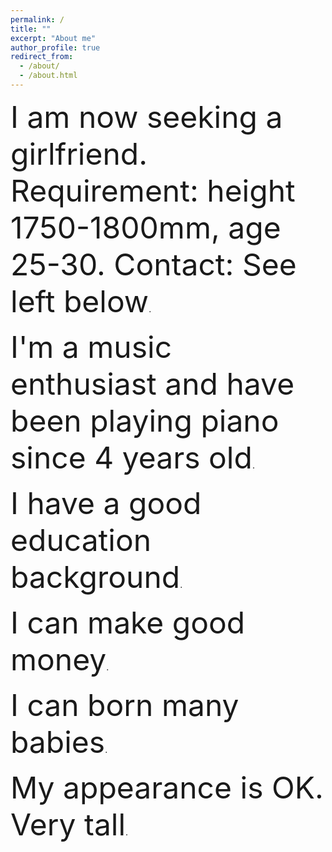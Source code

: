 ```yaml
---
permalink: /
title: ""
excerpt: "About me"
author_profile: true
redirect_from: 
  - /about/
  - /about.html
---
```


<p>
<font size=10>I am now seeking a girlfriend. Requirement: height 1750-1800mm, age 25-30. Contact: See left below</font>.
</p>

<p>
<font size=10>I'm a music enthusiast and have been playing piano since 4 years old</font>.
</p>

<p>
<font size=10>I have a good education background</font>.
</p>

<p>
<font size=10>I can make good money</font>.
</p>

<p>
<font size=10>I can born many babies</font>.
</p>

<p>
<font size=10>My appearance is OK. Very tall</font>.
</p>

